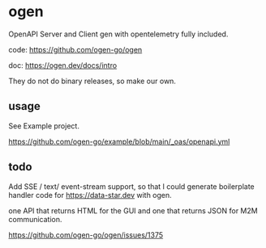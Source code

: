 # ogen

OpenAPI Server and Client gen with opentelemetry fully included.

code: https://github.com/ogen-go/ogen

doc: https://ogen.dev/docs/intro

They do not do binary releases, so make our own.

## usage

See Example project.

https://github.com/ogen-go/example/blob/main/_oas/openapi.yml

## todo

Add SSE / text/ event-stream support, so that I could generate boilerplate handler code for https://data-star.dev with ogen.

one API that returns HTML for the GUI and one that returns JSON for M2M communication.

https://github.com/ogen-go/ogen/issues/1375

